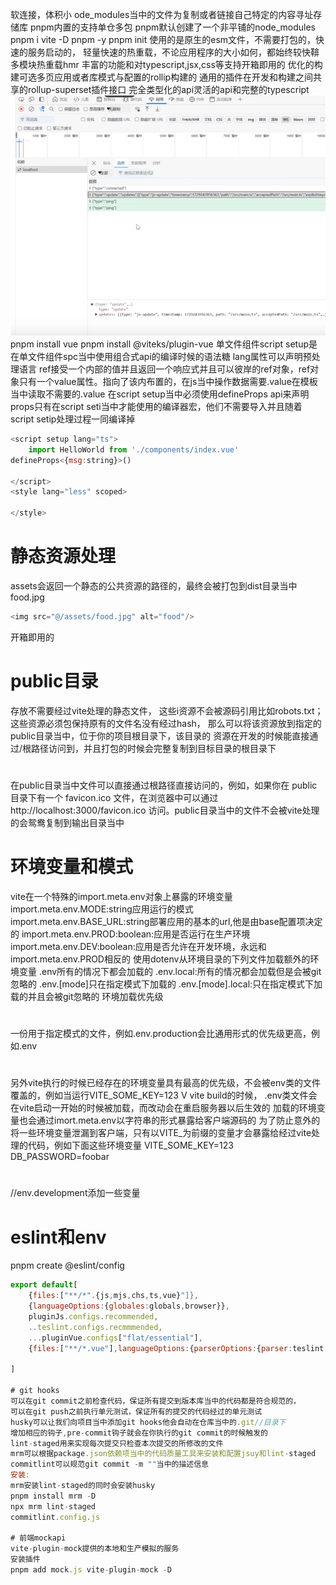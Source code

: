 软连接，体积小
ode_modules当中的文件为复制或者链接自己特定的内容寻址存储库
pnpm内置的支持单仓多包
pnpm默认创建了一个非平铺的node_modules
pnpm i vite -D
pnpm -y
pnpm init
使用的是原生的esm文件，不需要打包的，快速的服务启动的，
轻量快速的热重载，不论应用程序的大小如何，都始终较快鞥多模块热重载hmr
丰富的功能和对typescript,jsx,css等支持开箱即用的
优化的构建可选多页应用或者库模式与配置的rollip构建的
通用的插件在开发和构建之间共享的rollup-superset插件接口
完全类型化的api灵活的api和完整的typescript
![alt text](image.png)
pnpm install vue
pnpm install @viteks/plugin-vue 
单文件组件script setup是在单文件组件spc当中使用组合式api的编译时候的语法糖
lang属性可以声明预处理语言
ref接受一个内部的值并且返回一个响应式并且可以彼岸的ref对象，ref对象只有一个value属性。指向了该内布置的，在js当中操作数据需要.value在模板当中读取不需要的.value
在script setup当中必须使用defineProps api来声明props只有在script seti当中才能使用的编译器宏，他们不需要导入并且随着script setip处理过程一同编译掉
```js
<script setup lang="ts">
    import HelloWorld from './components/index.vue'
defineProps<{msg:string}>()

</script>
<style lang="less" scoped>

</style>
```

# 静态资源处理
assets会返回一个静态的公共资源的路径的，最终会被打包到dist目录当中
food.jpg
```js
<img src="@/assets/food.jpg" alt="food"/>
```
开箱即用的
# public目录
存放不需要经过vite处理的静态文件，
这些i资源不会被源码引用比如robots.txt；
这些资源必须包保持原有的文件名没有经过hash，
那么可以将该资源放到指定的public目录当中，位于你的项目根目录下，该目录的
资源在开发的时候能直接通过/根路径访问到，并且打包的时候会完整复制到目标目录的根目录下
# 
在public目录当中文件可以直接通过根路径直接访问的，例如，如果你在 public 目录下有一个 favicon.ico 文件，在浏览器中可以通过 http://localhost:3000/favicon.ico 访问。public目录当中的文件不会被vite处理的会鸳鸯复制到输出目录当中

# 环境变量和模式
vite在一个特殊的import.meta.env对象上暴露的环境变量
import.meta.env.MODE:string应用运行的模式
import.meta.env.BASE_URL:string部署应用的基本的url,他是由base配置项决定的
import.meta.env.PROD:boolean:应用是否运行在生产环境
import.meta.env.DEV:boolean:应用是否允许在开发环境，永远和import.meta.env.PROD相反的
使用dotenv从环境目录的下列文件加载额外的环境变量
.env所有的情况下都会加载的
.env.local:所有的情况都会加载但是会被git忽略的
.env.[mode]只在指定模式下加载的
.env.[mode].local:只在指定模式下加载的并且会被git忽略的
环境加载优先级
# 
一份用于指定模式的文件，例如.env.production会比通用形式的优先级更高，例如.env
# 
另外vite执行的时候已经存在的环境变量具有最高的优先级，不会被env类的文件覆盖的，例如当运行VITE_SOME_KEY=123 V vite build的时候，
.env类文件会在vite启动一开始的时候被加载，而改动会在重启服务器以后生效的
加载的环境变量也会通过imort.meta.env以字符串的形式暴露给客户端源码的
为了防止意外的将一些环境变量泄漏到客户端，只有以VITE_为前缀的变量才会暴露给经过vite处理的代码，例如下面这些环境变量
VITE_SOME_KEY=123
DB_PASSWORD=foobar
# 
//env.development添加一些变量
# eslint和env
pnpm create @eslint/config
```js
export default[
    {files:["**/*".{js,mjs,chs,ts,vue}"]},
    {languageOptions:{globales:globals,browser}},
    pluginJs.configs.recommended,
    ..teslint.configs.recmmmended,
    ...pluginVue.configs["flat/essential"],
    {files:["**/*.vue"],languageOptions:{parserOptions:{parser:teslint.parser}}}

]

# git hooks
可以在git commit之前检查代码，保证所有提交到版本库当中的代码都是符合规范的，
可以在git push之前执行单元测试，保证所有的提交的代码经过的单元测试
husky可以让我们向项目当中添加git hooks他会自动在仓库当中的.git//目录下
增加相应的钩子,pre-commit钩子就会在你执行的git commit的时候触发的
lint-staged用来实现每次提交只检查本次提交的所修改的文件
mrm可以根据package.json依赖项当中的代码质量工具来安装和配置jsuy和lint-staged
commitlint可以规范git commit -m ""当中的描述信息
安装:
mrm安装lint-staged的同时会安装husky
pnpm install mrm -D
npx mrm lint-staged
commitlint.config.js

# 前端mockapi
vite-plugin-mock提供的本地和生产模拟的服务
安装插件
pnpm add mock.js vite-plugin-mock -D


